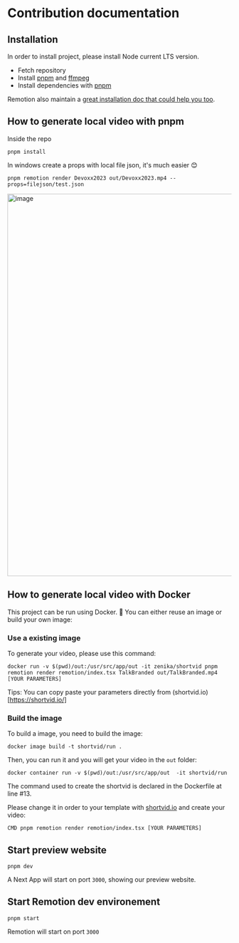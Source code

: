 # Contribution documentation

## Installation

In order to install project, please install Node current LTS version.

- Fetch repository
- Install [pnpm](https://pnpm.io/) and [ffmpeg](https://ffmpeg.org/)
- Install dependencies with [pnpm](https://pnpm.io/)

Remotion also maintain a [great installation doc that could help you too](https://www.remotion.dev/docs/).

## How to generate local video with pnpm

Inside the repo

```console
pnpm install
```

In windows create a props with local file json, it's much easier 😊

```console
pnpm remotion render Devoxx2023 out/Devoxx2023.mp4 --props=filejson/test.json
```

<img width="859" alt="image" src="https://user-images.githubusercontent.com/1814314/230098734-fb6fdabb-e6a3-451a-b4e3-7cc4dea647fa.png">

## How to generate local video with Docker

This project can be run using Docker. 🐳
You can either reuse an image or build your own image:

### Use a existing image

To generate your video, please use this command:

```
docker run -v $(pwd)/out:/usr/src/app/out -it zenika/shortvid pnpm remotion render remotion/index.tsx TalkBranded out/TalkBranded.mp4 [YOUR PARAMETERS]
```

Tips: You can copy paste your parameters directly from (shortvid.io)[https://shortvid.io/]

### Build the image

To build a image, you need to build the image:

```
docker image build -t shortvid/run .
```

Then, you can run it and you will get your video in the `out` folder:

```
docker container run -v $(pwd)/out:/usr/src/app/out  -it shortvid/run
```

The command used to create the shortvid is declared in the Dockerfile at line #13.

Please change it in order to your template with [shortvid.io](https://shortvid.io/) and create your video:

```
CMD pnpm remotion render remotion/index.tsx [YOUR PARAMETERS]
```

## Start preview website

```console
pnpm dev
```

A Next App will start on port `3000`, showing our preview website.

## Start Remotion dev environement

```console
pnpm start
```

Remotion will start on port `3000`
